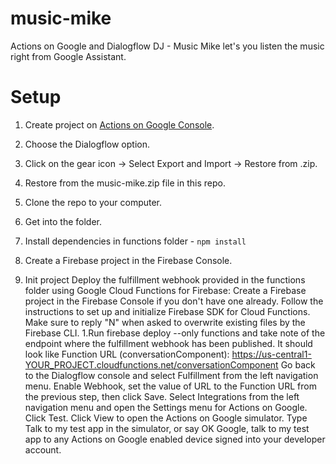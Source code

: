 # music-mike
Actions on Google and Dialogflow DJ - Music Mike let's you listen the music right from Google Assistant.

# Setup

1. Create project on [Actions on Google Console](https://console.actions.google.com/).

2. Choose the Dialogflow option.

3. Click on the gear icon -> Select Export and Import -> Restore from .zip.

4. Restore from the music-mike.zip file in this repo.

5. Clone the repo to your computer.

6. Get into the folder.

7. Install dependencies in functions folder - ```npm install```

8. Create a Firebase project in the Firebase Console.

9. Init project
Deploy the fulfillment webhook provided in the functions folder using Google Cloud Functions for Firebase:
Create a Firebase project in the Firebase Console if you don't have one already.
Follow the instructions to set up and initialize Firebase SDK for Cloud Functions. Make sure to reply "N" when asked to overwrite existing files by the Firebase CLI. 1.Run firebase deploy --only functions and take note of the endpoint where the fulfillment webhook has been published. It should look like Function URL (conversationComponent): https://us-central1-YOUR_PROJECT.cloudfunctions.net/conversationComponent
Go back to the Dialogflow console and select Fulfillment from the left navigation menu. Enable Webhook, set the value of URL to the Function URL from the previous step, then click Save.
Select Integrations from the left navigation menu and open the Settings menu for Actions on Google.
Click Test.
Click View to open the Actions on Google simulator.
Type Talk to my test app in the simulator, or say OK Google, talk to my test app to any Actions on Google enabled device signed into your developer account.
